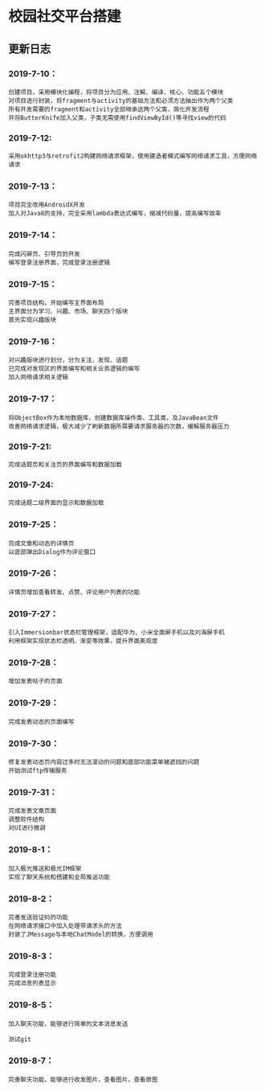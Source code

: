 # 校园社交平台搭建

## 更新日志
### 2019-7-10：
	创建项目，采用模块化编程，将项目分为应用、注解、编译、核心、功能五个模块
	对项目进行封装，将fragment与activity的基础方法和必须方法抽出作为两个父类
	所有开发需要的fragment和activity全部继承这两个父类，简化开发流程
	并将ButterKnife加入父类，子类无需使用findViewById()等寻找view的代码

### 2019-7-12:
	采用okhttp3与retrofit2构建网络请求框架，使用建造者模式编写网络请求工具，方便网络请求

### 2019-7-13：
	项目完全改用AndroidX开发
	加入对Java8的支持，完全采用lambda表达式编写，缩减代码量，提高编写效率

### 2019-7-14：
	完成闪屏页、引导页的开发
	编写登录注册界面，完成登录注册逻辑

### 2019-7-15：
	完善项目结构，开始编写主界面布局
	主界面分为学习、兴趣、市场、聊天四个版块
	首先实现兴趣版块

### 2019-7-16：
	对兴趣版块进行划分，分为关注、发现、话题
	已完成对发现区的界面编写和相关业务逻辑的编写
	加入网络请求相关逻辑

### 2019-7-17：
	将ObjectBox作为本地数据库，创建数据库操作类，工具类，及JavaBean文件
	改善网络请求逻辑，极大减少了刷新数据所需要请求服务器的次数，缓解服务器压力

### 2019-7-21:
	完成话题页和关注页的界面编写和数据加载

### 2019-7-24:
	完成话题二级界面的显示和数据加载

### 2019-7-25：
	完成文章和动态的详情页
	以底部弹出Dialog作为评论窗口

### 2019-7-26：
	详情页增加查看转发、点赞、评论用户列表的功能

### 2019-7-27：
	引入Immersionbar状态栏管理框架，适配华为、小米全面屏手机以及刘海屏手机
	利用框架实现状态栏透明、渐变等效果，提升界面美观度

### 2019-7-28：
	增加发表帖子的页面

### 2019-7-29：
	完成发表动态的页面编写

### 2019-7-30：
	修复发表动态页内容过多时无法滚动的问题和底部功能菜单被遮挡的问题
	开始测试ftp传输服务

### 2019-7-31：
	完成发表文章页面
	调整软件结构
	对UI进行微调

### 2019-8-1：
	加入极光推送和极光IM框架
	实现了聊天系统和搭建和全局推送功能

### 2019-8-2：
	完善发送验证码的功能
	在网络请求接口中加入处理带请求头的方法
	封装了JMessage与本地ChatModel的转换，方便调用

### 2019-8-3：
	完成登录注册功能
	完成消息列表显示

### 2019-8-5：
	加入聊天功能，能够进行简单的文本消息发送

	测试git

### 2019-8-7：
	完善聊天功能，能够进行收发图片，查看图片，查看原图
